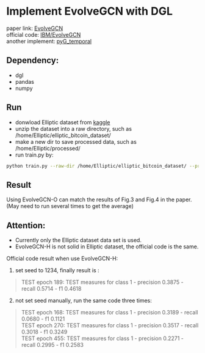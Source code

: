 # Implement EvolveGCN with DGL
paper link: [EvolveGCN](https://arxiv.org/abs/1902.10191)  
official code: [IBM/EvolveGCN](https://github.com/IBM/EvolveGCN)  
another implement: [pyG_temporal](https://github.com/benedekrozemberczki/pytorch_geometric_temporal/blob/master/torch_geometric_temporal/nn/recurrent/evolvegcno.py)  

## Dependency:
* dgl
* pandas
* numpy

## Run
* donwload Elliptic dataset from [kaggle](https://kaggle.com/ellipticco/elliptic-data-set)
* unzip the dataset into a raw directory, such as /home/Elliptic/elliptic_bitcoin_dataset/
* make a new dir to save processed data, such as /home/Elliptic/processed/  
* run train.py by:
```bash
python train.py --raw-dir /home/Elliptic/elliptic_bitcoin_dataset/ --processed-dir /home/Elliptic/processed/
```

## Result
Using EvolveGCN-O can match the results of Fig.3 and Fig.4 in the paper.
(May need to run several times to get the average)


## Attention:  
* Currently only the Elliptic dataset data set is used.
* EvolveGCN-H is not solid in Elliptic dataset, the official code is the same.   

Official code result when use EvolveGCN-H:  
1. set seed to 1234, finally result is :
> TEST epoch 189: TEST measures for class 1 - precision 0.3875 - recall 0.5714 - f1 0.4618  
2. not set seed manually, run the same code three times:
> TEST epoch 168: TEST measures for class 1 - precision 0.3189 - recall 0.0680 - f1 0.1121  
> TEST epoch 270: TEST measures for class 1 - precision 0.3517 - recall 0.3018 - f1 0.3249  
> TEST epoch 455: TEST measures for class 1 - precision 0.2271 - recall 0.2995 - f1 0.2583  
